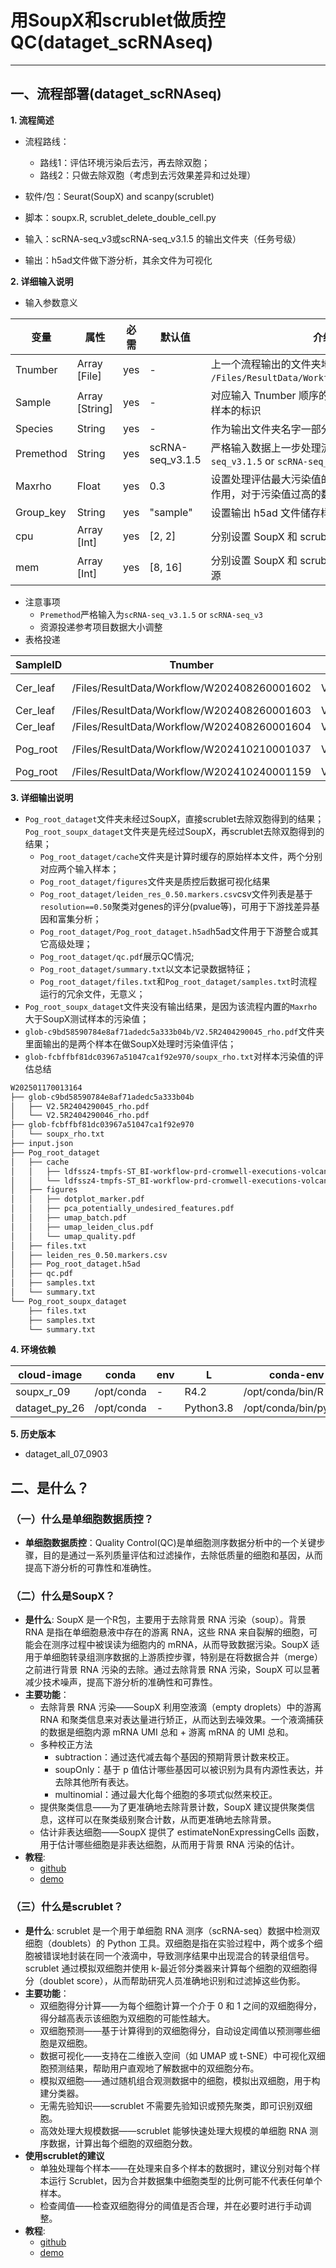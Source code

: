 # 用SoupX和scrublet做质控QC(dataget_scRNAseq)
---

## 一、流程部署(dataget_scRNAseq)
  **1. 流程简述**
  - 流程路线：
    - 路线1：评估环境污染后去污，再去除双胞；
    - 路线2：只做去除双胞（考虑到去污效果差异和过处理）
    
  - 软件/包：Seurat(SoupX) and scanpy(scrublet)
  - 脚本：soupx.R, scrublet_delete_double_cell.py
  - 输入：scRNA-seq_v3或scRNA-seq_v3.1.5 的输出文件夹（任务号级）
  - 输出：h5ad文件做下游分析，其余文件为可视化

  **2. 详细输入说明**
  - 输入参数意义

| 变量       | 属性             | 必需     | 默认值               | 介绍                                                                 |
|------------|------------|------------|------------|------------|
| Tnumber    | Array [File]     | yes      | -                    | 上一个流程输出的文件夹地址(任务号级, 例 `/Files/ResultData/Workflow/W202410210001037`) |
| Sample     | Array [String]   | yes      | -                    | 对应输入 Tnumber 顺序的样本名，用于区分不同样本的标识                 |
| Species    | String           | yes      | -                    | 作为输出文件夹名字一部分(例，`Pog_root`)                              |
| Premethod  | String           | yes      | scRNA-seq_v3.1.5   | 严格输入数据上一步处理流程名字(`scRNA-seq_v3.1.5` or `scRNA-seq_v3`)  |
| Maxrho     | Float            | yes      | 0.3                  | 设置处理评估最大污染值的数据，起到一定的质控作用，对于污染值过高的数据放弃做 scrublet |
| Group_key  | String           | yes      | "sample"             | 设置输出 h5ad 文件储存样本信息的键                                    |
| cpu        | Array [Int]      | yes      | [2, 2]               | 分别设置 SoupX 和 scrublet 处理的 cpu 资源                             |
| mem        | Array [Int]      | yes      | [8, 16]              | 分别设置 SoupX 和 scrublet 处理的 memory 资源                          |

  - 注意事项
    - `Premethod`严格输入为`scRNA-seq_v3.1.5` or `scRNA-seq_v3`
    - 资源投递参考项目数据大小调整
  - 表格投递

| SampleID   | Tnumber                                      | Sample               | Species   | Premethod         | Maxrho | Group_key    | cpu   | mem  |
|------------|----------------------------------------------|----------------------|-----------|----------------------|--------|--------------|-------|------|
| Cer_leaf   | /Files/ResultData/Workflow/W202408260001602   | V2.5R2407020004      | Cer_leaf  | scRNA-seq_v3      | 0.3    | sample       | 2     | 4    |
| Cer_leaf   | /Files/ResultData/Workflow/W202408260001603   | V2.5R2407020005      |           |                   |        |              | 2     | 8    |
| Cer_leaf   | /Files/ResultData/Workflow/W202408260001604   | V2.5R2407020006      |           |                   |        |              |       |      |
| Pog_root   | /Files/ResultData/Workflow/W202410210001037   | V2.5R2404290045      | Pog_root  | scRNA-seq_v3.1.5  | 0.3    | sample       | 2     | 2    |
| Pog_root   | /Files/ResultData/Workflow/W202410240001159   | V2.5R2404290046      |           |                   |        |              | 2     | 4    |

  **3. 详细输出说明**
  - `Pog_root_dataget`文件夹未经过SoupX，直接scrublet去除双胞得到的结果；`Pog_root_soupx_dataget`文件夹是先经过SoupX，再scrublet去除双胞得到的结果；
    - `Pog_root_dataget/cache`文件夹是计算时缓存的原始样本文件，两个分别对应两个输入样本；
    - `Pog_root_dataget/figures`文件夹是质控后数据可视化结果
    - `Pog_root_dataget/leiden_res_0.50.markers.csv`csv文件列表是基于`resolution==0.50`聚类对genes的评分(pvalue等)，可用于下游找差异基因和富集分析；
    - `Pog_root_dataget/Pog_root_dataget.h5ad`h5ad文件用于下游整合或其它高级处理；
    - `Pog_root_dataget/qc.pdf`展示QC情况;
    - `Pog_root_dataget/summary.txt`以文本记录数据特征；
    - `Pog_root_dataget/files.txt`和`Pog_root_dataget/samples.txt`时流程运行的冗余文件，无意义；
  - `Pog_root_soupx_dataget`文件夹没有输出结果，是因为该流程内置的`Maxrho`大于SoupX测试样本的污染值；
  - `glob-c9bd58590784e8af71adedc5a333b04b/V2.5R2404290045_rho.pdf`文件夹里面输出的是两个样本在做SoupX处理时污染值评估；
  - `glob-fcbffbf81dc03967a51047ca1f92e970/soupx_rho.txt`对样本污染值的评估总结

```bash
W202501170013164
├── glob-c9bd58590784e8af71adedc5a333b04b
│   ├── V2.5R2404290045_rho.pdf
│   └── V2.5R2404290046_rho.pdf
├── glob-fcbffbf81dc03967a51047ca1f92e970
│   └── soupx_rho.txt
├── input.json
├── Pog_root_dataget
│   ├── cache
│   │   ├── ldfssz4-tmpfs-ST_BI-workflow-prd-cromwell-executions-volcano-dataget_scRNAseq-2f453c52-9ed0-4661-b7b6-77915c886443-call-scrublet-execution-Pog_root_dataget-V2.5R2404290045-matrix.h5ad
│   │   └── ldfssz4-tmpfs-ST_BI-workflow-prd-cromwell-executions-volcano-dataget_scRNAseq-2f453c52-9ed0-4661-b7b6-77915c886443-call-scrublet-execution-Pog_root_dataget-V2.5R2404290046-matrix.h5ad
│   ├── figures
│   │   ├── dotplot_marker.pdf
│   │   ├── pca_potentially_undesired_features.pdf
│   │   ├── umap_batch.pdf
│   │   ├── umap_leiden_clus.pdf
│   │   └── umap_quality.pdf
│   ├── files.txt
│   ├── leiden_res_0.50.markers.csv
│   ├── Pog_root_dataget.h5ad
│   ├── qc.pdf
│   ├── samples.txt
│   └── summary.txt
└── Pog_root_soupx_dataget
    ├── files.txt
    ├── samples.txt
    └── summary.txt
```
  **4. 环境依赖**

| cloud-image  | conda   | env  | L        | conda-env                     |
|--------------|---------|------|----------|-------------------------------|
| soupx_r_09   | /opt/conda | -    | R4.2    | /opt/conda/bin/R              |
| dataget_py_26| /opt/conda | -    | Python3.8| /opt/conda/bin/python        |

  **5. 历史版本**
  - dataget_all_07_0903

## 二、是什么？
### （一）什么是单细胞数据质控？
  - **单细胞数据质控**：Quality Control(QC)是单细胞测序数据分析中的一个关键步骤，目的是通过一系列质量评估和过滤操作，去除低质量的细胞和基因，从而提高下游分析的可靠性和准确性。

### （二）什么是SoupX？
  - **是什么**: SoupX 是一个R包，主要用于去除背景 RNA 污染（soup）。背景 RNA 是指在单细胞悬液中存在的游离 RNA，这些 RNA 来自裂解的细胞，可能会在测序过程中被误读为细胞内的 mRNA，从而导致数据污染。SoupX 适用于单细胞转录组测序数据的上游质控步骤，特别是在将数据合并（merge）之前进行背景 RNA 污染的去除。通过去除背景 RNA 污染，SoupX 可以显著减少技术噪声，提高下游分析的准确性和可靠性。
  - **主要功能**：
    - 去除背景 RNA 污染——SoupX 利用空液滴（empty droplets）中的游离 RNA 和聚类信息来对表达量进行矫正，从而达到去噪效果。一个液滴捕获的数据是细胞内源 mRNA UMI 总和 + 游离 mRNA 的 UMI 总和。
    - 多种校正方法
      - subtraction：通过迭代减去每个基因的预期背景计数来校正。
      - soupOnly：基于 p 值估计哪些基因可以被识别为具有内源性表达，并去除其他所有表达。
      - multinomial：通过最大化每个细胞的多项式似然来校正。
    - 提供聚类信息——为了更准确地去除背景计数，SoupX 建议提供聚类信息，这样可以在聚类级别聚合计数，从而更准确地去除背景。
    - 估计非表达细胞——SoupX 提供了 estimateNonExpressingCells 函数，用于估计哪些细胞是非表达细胞，从而用于背景 RNA 污染的估计。
  - **教程**: 
    - [github](https://github.com/constantAmateur/SoupX)
    - [demo](https://cran.r-project.org/web/packages/SoupX/vignettes/pbmcTutorial.html)

### （三）什么是scrublet？
  - **是什么**: scrublet 是一个用于单细胞 RNA 测序（scRNA-seq）数据中检测双细胞（doublets）的 Python 工具。双细胞是指在实验过程中，两个或多个细胞被错误地封装在同一个液滴中，导致测序结果中出现混合的转录组信号。scrublet 通过模拟双细胞并使用 k-最近邻分类器来计算每个细胞的双细胞得分（doublet score），从而帮助研究人员准确地识别和过滤掉这些伪影。
  - **主要功能**：
    - 双细胞得分计算——为每个细胞计算一个介于 0 和 1 之间的双细胞得分，得分越高表示该细胞为双细胞的可能性越大。
    - 双细胞预测——基于计算得到的双细胞得分，自动设定阈值以预测哪些细胞是双细胞。
    - 数据可视化——支持在二维嵌入空间（如 UMAP 或 t-SNE）中可视化双细胞预测结果，帮助用户直观地了解数据中的双细胞分布。
    - 模拟双细胞——通过随机组合观测数据中的细胞，模拟出双细胞，用于构建分类器。
    - 无需先验知识——scrublet 不需要先验知识或预先聚类，即可识别双细胞。
    - 高效处理大规模数据——scrublet 能够快速处理大规模的单细胞 RNA 测序数据，计算出每个细胞的双细胞分数。
  - **使用scrublet的建议**
    - 单独处理每个样本——在处理来自多个样本的数据时，建议分别对每个样本运行 Scrublet，因为合并数据集中细胞类型的比例可能不代表任何单个样本。
    - 检查阈值——检查双细胞得分的阈值是否合理，并在必要时进行手动调整。
  - **教程**: 
    - [github](https://github.com/swolock/scrublet)
    - [demo](https://github.com/swolock/scrublet/blob/master/examples)

